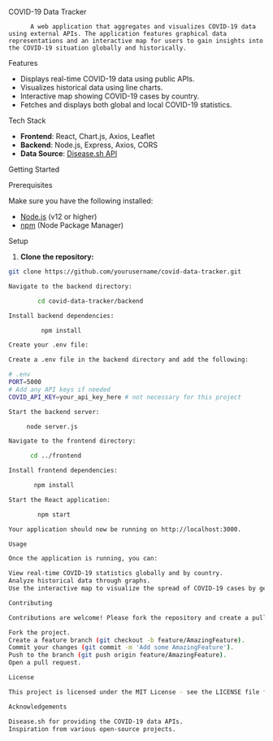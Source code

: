 COVID-19 Data Tracker

          A web application that aggregates and visualizes COVID-19 data using external APIs. The application features graphical data representations and an interactive map for users to gain insights into the COVID-19 situation globally and historically.

 Features

- Displays real-time COVID-19 data using public APIs.
- Visualizes historical data using line charts.
- Interactive map showing COVID-19 cases by country.
- Fetches and displays both global and local COVID-19 statistics.

 Tech Stack

- **Frontend**: React, Chart.js, Axios, Leaflet
- **Backend**: Node.js, Express, Axios, CORS
- **Data Source**: [Disease.sh API](https://disease.sh/)

 Getting Started

Prerequisites

Make sure you have the following installed:

- [Node.js](https://nodejs.org/) (v12 or higher)
- [npm](https://www.npmjs.com/) (Node Package Manager)

 Setup

1. **Clone the repository:**

```bash
git clone https://github.com/yourusername/covid-data-tracker.git

Navigate to the backend directory:

        cd covid-data-tracker/backend

Install backend dependencies:

         npm install

Create your .env file:

Create a .env file in the backend directory and add the following:

# .env
PORT=5000
# Add any API keys if needed
COVID_API_KEY=your_api_key_here # not necessary for this project

Start the backend server:

     node server.js

Navigate to the frontend directory:

      cd ../frontend

Install frontend dependencies:

       npm install

Start the React application:

        npm start

Your application should now be running on http://localhost:3000.

Usage

Once the application is running, you can:

View real-time COVID-19 statistics globally and by country.
Analyze historical data through graphs.
Use the interactive map to visualize the spread of COVID-19 cases by geography.

Contributing

Contributions are welcome! Please fork the repository and create a pull request with your changes.

Fork the project.
Create a feature branch (git checkout -b feature/AmazingFeature).
Commit your changes (git commit -m 'Add some AmazingFeature').
Push to the branch (git push origin feature/AmazingFeature).
Open a pull request.

License

This project is licensed under the MIT License - see the LICENSE file for details.

Acknowledgements

Disease.sh for providing the COVID-19 data APIs.
Inspiration from various open-source projects.
